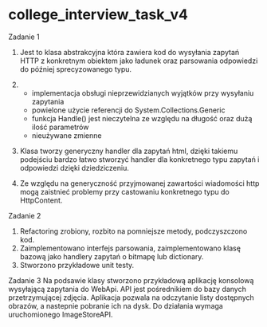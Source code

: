 # college_interview_task_v4
Zadanie 1
1. Jest to klasa abstrakcyjna która zawiera kod do wysyłania zapytań HTTP z konkretnym obiektem jako ładunek oraz parsowania odpowiedzi do później sprecyzowanego typu.

2.  	
	- implementacja obsługi nieprzewidzianych wyjątków przy wysyłaniu zapytania
	- powielone użycie referencji do System.Collections.Generic
	- funkcja Handle() jest nieczytelna ze względu na długość oraz dużą ilość parametrów
	- nieużywane zmienne

3. Klasa tworzy generyczny handler dla zapytań html, dzięki takiemu podejściu bardzo łatwo stworzyć handler dla konkretnego typu zapytań i odpowiedzi dzięki dziedziczeniu.

4. Ze względu na generyczność przyjmowanej zawartości wiadomości http mogą zaistnieć problemy przy castowaniu konkretnego typu do HttpContent. 

Zadanie 2
1. Refactoring zrobiony, rozbito na pomniejsze metody, podczyszczono kod.
2. Zaimplementowano interfejs parsowania, zaimplementowano klasę bazową jako handlery zapytań o bitmapę lub dictionary.
3. Stworzono przykładowe unit testy.

Zadanie 3
Na podsawie klasy stworzono przykładową aplikację konsolową wysyłającą zapytania do WebApi. API jest pośrednikiem do bazy danych przetrzymującej zdjęcia. Aplikacja pozwala na odczytanie listy dostępnych obrazów, a nastepnie pobranie ich na dysk. Do działania wymaga uruchomionego ImageStoreAPI.
